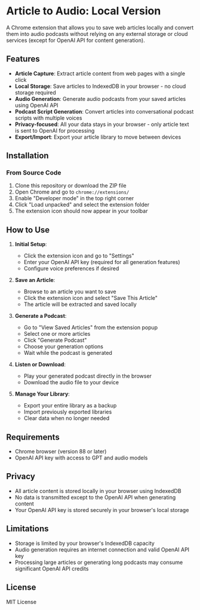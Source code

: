 # Article to Audio: Local Version

A Chrome extension that allows you to save web articles locally and convert them into audio podcasts without relying on any external storage or cloud services (except for OpenAI API for content generation).

## Features

- **Article Capture**: Extract article content from web pages with a single click
- **Local Storage**: Save articles to IndexedDB in your browser - no cloud storage required
- **Audio Generation**: Generate audio podcasts from your saved articles using OpenAI API
- **Podcast Script Generation**: Convert articles into conversational podcast scripts with multiple voices
- **Privacy-focused**: All your data stays in your browser - only article text is sent to OpenAI for processing
- **Export/Import**: Export your article library to move between devices

## Installation

### From Source Code
1. Clone this repository or download the ZIP file
2. Open Chrome and go to `chrome://extensions/`
3. Enable "Developer mode" in the top right corner
4. Click "Load unpacked" and select the extension folder
5. The extension icon should now appear in your toolbar

## How to Use

1. **Initial Setup**:
   - Click the extension icon and go to "Settings"
   - Enter your OpenAI API key (required for all generation features)
   - Configure voice preferences if desired

2. **Save an Article**:
   - Browse to an article you want to save
   - Click the extension icon and select "Save This Article"
   - The article will be extracted and saved locally

3. **Generate a Podcast**:
   - Go to "View Saved Articles" from the extension popup
   - Select one or more articles
   - Click "Generate Podcast"
   - Choose your generation options
   - Wait while the podcast is generated

4. **Listen or Download**:
   - Play your generated podcast directly in the browser
   - Download the audio file to your device

5. **Manage Your Library**:
   - Export your entire library as a backup
   - Import previously exported libraries
   - Clear data when no longer needed

## Requirements

- Chrome browser (version 88 or later)
- OpenAI API key with access to GPT and audio models

## Privacy

- All article content is stored locally in your browser using IndexedDB
- No data is transmitted except to the OpenAI API when generating content
- Your OpenAI API key is stored securely in your browser's local storage

## Limitations

- Storage is limited by your browser's IndexedDB capacity
- Audio generation requires an internet connection and valid OpenAI API key
- Processing large articles or generating long podcasts may consume significant OpenAI API credits

## License

MIT License
